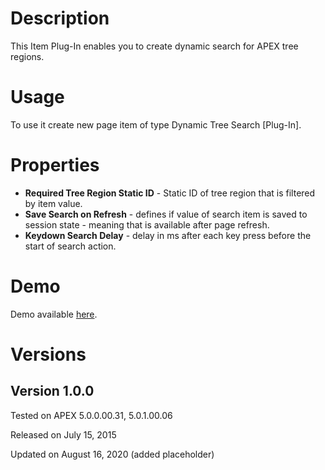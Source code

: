 # Description

This Item Plug-In enables you to create dynamic search for APEX tree regions.

# Usage
To use it create new page item of type Dynamic Tree Search [Plug-In].

# Properties

- **Required Tree Region Static ID** - Static ID of tree region that is filtered by item value.
- **Save Search on Refresh** - defines if value of search item is saved to session state - meaning that is available after page refresh.
- **Keydown Search Delay** - delay in ms after each key press before the start of search action.

# Demo

Demo available [here](https://apex.oracle.com/pls/apex/f?p=100309:10).


# Versions

## Version 1.0.0
Tested on APEX 5.0.0.00.31, 5.0.1.00.06

Released on July 15, 2015

Updated on August 16, 2020 (added placeholder) 
